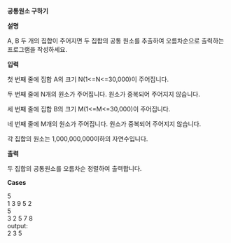 **공통원소 구하기**

**설명**

A, B 두 개의 집합이 주어지면 두 집합의 공통 원소를 추출하여 오름차순으로 출력하는 프로그램을 작성하세요.

**입력**

첫 번째 줄에 집합 A의 크기 N(1<=N<=30,000)이 주어집니다.

두 번째 줄에 N개의 원소가 주어집니다. 원소가 중복되어 주어지지 않습니다.

세 번째 줄에 집합 B의 크기 M(1<=M<=30,000)이 주어집니다.

네 번째 줄에 M개의 원소가 주어집니다. 원소가 중복되어 주어지지 않습니다.

각 집합의 원소는 1,000,000,000이하의 자연수입니다.

**출력**

두 집합의 공통원소를 오름차순 정렬하여 출력합니다.

**Cases**

5<br>
1 3 9 5 2<br>
5<br>
3 2 5 7 8<br>
output:<br>
2 3 5